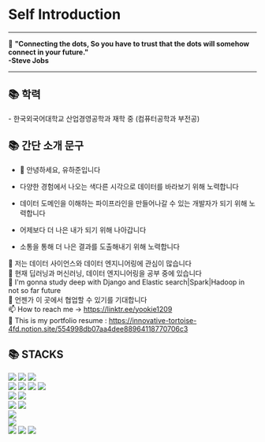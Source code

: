 # Self Introduction

----

👋 **"Connecting the dots, So you have to trust that the dots will somehow connect in your future." 
<br>-Steve Jobs**

----
<div align=left><h2>📚 학력</h2></div>
- 한국외국어대학교 산업경영공학과 재학 중 (컴퓨터공학과 부전공)

<div align=left><h2>📚 간단 소개 문구</h2></div>

- 👋 안녕하세요, 유하준입니다

- 다양한 경험에서 나오는 색다른 시각으로 데이터를 바라보기 위해 노력합니다
- 데이터 도메인을 이해하는 파이프라인을 만들어나갈 수 있는 개발자가 되기 위해 노력합니다 
- 어제보다 더 나은 내가 되기 위해 나아갑니다
- 소통을 통해 더 나은 결과를 도출해내기 위해 노력합니다

👀 저는 데이터 사이언스와 데이터 엔지니어링에 관심이 많습니다<br>
🌱 현재 딥러닝과 머신러닝, 데이터 엔지니어링을 공부 중에 있습니다<br>
🌱 I'm gonna study deep with Django and Elastic search|Spark|Hadoop in not so far future<br>
💞️ 언젠가 이 곳에서 협업할 수 있기를 기대합니다<br>
📫 How to reach me -> https://linktr.ee/yookie1209<br>
👀  This is my portfolio resume : https://innovative-tortoise-4fd.notion.site/554998db07aa4dee88964118770706c3

<!---
HaJunYoo/HaJunYoo is a ✨ special ✨ repository because its `README.md` (this file) appears on your GitHub profile.
You can click the Preview link to take a look at your changes.
--->

<div align=left><h2>📚 STACKS</h2></div>

<div align=left> 
  <img src="https://img.shields.io/badge/java-007396?style=for-the-badge&logo=java&logoColor=white"> 
  <img src="https://img.shields.io/badge/c-A8B9CC?style=for-the-badge&logo=c&logoColor=white">
  <img src="https://img.shields.io/badge/python-3776AB?style=for-the-badge&logo=python&logoColor=white"> 
  <br>
  
  <img src="https://img.shields.io/badge/html5-E34F26?style=for-the-badge&logo=html5&logoColor=white"> 
  <img src="https://img.shields.io/badge/css-1572B6?style=for-the-badge&logo=css3&logoColor=white"> 
  <img src="https://img.shields.io/badge/javascript-F7DF1E?style=for-the-badge&logo=javascript&logoColor=black"> 
  <img src="https://img.shields.io/badge/jquery-0769AD?style=for-the-badge&logo=jquery&logoColor=white">
  <br>
  
  <img src="https://img.shields.io/badge/mysql-4479A1?style=for-the-badge&logo=mysql&logoColor=white"> 
  <img src="https://img.shields.io/badge/sqlite-003B57?style=for-the-badge&logo=sqlite&logoColor=black">
  <br>
  

  <img src="https://img.shields.io/badge/django-092E20?style=for-the-badge&logo=django&logoColor=white">
  <img src="https://img.shields.io/badge/bootstrap-7952B3?style=for-the-badge&logo=bootstrap&logoColor=white">
  <br>

  <img src="https://img.shields.io/badge/linux-FCC624?style=for-the-badge&logo=linux&logoColor=black"> 
  <br>
  
  <img src="https://img.shields.io/badge/github-181717?style=for-the-badge&logo=github&logoColor=white">
  <br>
   <img src="https://img.shields.io/badge/scikit-learn-F7931E?style=for-the-badge&logo=scikit-learn&logoColor=white">
  <img src="https://img.shields.io/badge/Tensorflow-FF6F00?style=for-the-badge&logo=tensorflow&logoColor=white">
  <img src="https://img.shields.io/badge/pytorch-EE4C2C?style=for-the-badge&logo=pytorch&logoColor=white">
  <br>
</div>

